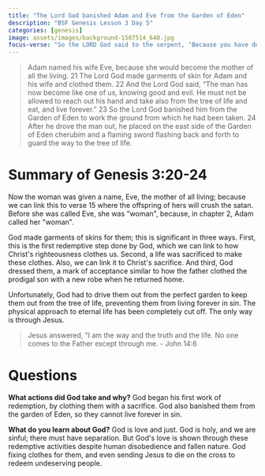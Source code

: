```yaml
---
title: "The Lord God banished Adam and Eve from the Garden of Eden"
description: "BSF Genesis Lesson 3 Day 5"
categories: [genesis]
image: assets/images/background-1587514_640.jpg
focus-verse: "So the LORD God said to the serpent, ‘Because you have done this ... I will put enmity between you and the woman, and between your offspring and hers; he will crush your head, and you will strike his heel.’ – Genesis 3:14-15"
---
```


> Adam named his wife Eve, because she would become the mother of all the living.
> 21 The Lord God made garments of skin for Adam and his wife and clothed them. 22 And the Lord God said, “The man has now become like one of us, knowing good and evil. He must not be allowed to reach out his hand and take also from the tree of life and eat, and live forever.” 23 So the Lord God banished him from the Garden of Eden to work the ground from which he had been taken. 24 After he drove the man out, he placed on the east side of the Garden of Eden cherubim and a flaming sword flashing back and forth to guard the way to the tree of life.

# Summary of Genesis 3:20-24

Now the woman was given a name, Eve, the mother of all living; because we can link this to verse 15 where the offspring of hers will crush the satan. Before she was called Eve, she was "woman", because, in chapter 2, Adam called her "woman".

God made garments of skins for them; this is significant in three ways. First, this is the first redemptive step done by God, which we can link to how Christ's righteousness clothes us. Second, a life was sacrificed to make these clothes. Also, we can link it to Christ's sacrifice. And third, God dressed them, a mark of acceptance similar to how the father clothed the prodigal son with a new robe when he returned home.

Unfortunately, God had to drive them out from the perfect garden to keep them out from the tree of life, preventing them from living forever in sin. The physical approach to eternal life has been completely cut off. The only way is through Jesus.

> Jesus answered, “I am the way and the truth and the life. No one comes to the Father except through me. - John 14:6

# Questions

**What actions did God take and why?** God began his first work of redemption, by clothing them with a sacrifice. God also banished them from the garden of Eden, so they cannot live forever in sin.

**What do you learn about God?** God is love and just. God is holy, and we are sinful; there must have separation. But God's love is shown through these redemptive activities despite human disobedience and fallen nature. God fixing clothes for them, and even sending Jesus to die on the cross to redeem undeserving people.
